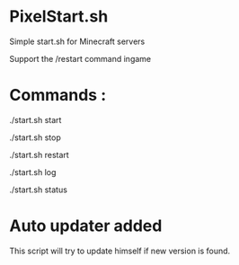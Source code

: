 # PixelStart.sh
Simple start.sh for Minecraft servers

Support the /restart command ingame

# Commands :

./start.sh start

./start.sh stop

./start.sh restart

./start.sh log

./start.sh status

# Auto updater added

This script will try to update himself if new version is found.
